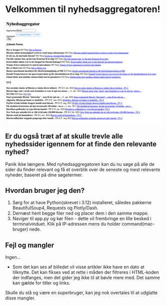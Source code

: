 # Velkommen til nyhedsaggregatoren!

<picture>
 <img alt="Fejl under indlæsning" src="https://raw.githubusercontent.com/SimonEchers1996/Nyhedsaggregator/refs/heads/main/billede.png">
</picture>

## Er du også træt af at skulle trevle alle nyhedssider igennem for at finde den relevante nyhed?
Panik ikke længere. Med nyhedsaggregatoren kan du nu søge på alle de sider du finder relevant og få et overblik over de seneste og mest relevante nyheder, baseret på dine søgetermer.

## Hvordan bruger jeg den?
1. Sørg for at have Python(skrevet i 3.12) installeret, således pakkerne BeautifulSoup4, Requests og Plotly/Dash.
2. Dernæst hent begge filer ned og placer dem i den samme mappe.
3. Naviger til app.py og kør filen - dette vil frembringe en lille besked i terminalvinduet. Klik på IP-adressen mens du holder command(mac-bruger) nede.

## Fejl og mangler
Ingen...

- Som det kan ses af billedet vil visse artikler ikke have en dato at tilknytte. Det kan fikses ved at rette i måden der filtreres i HTML-koden der indfanges, men det gider jeg ikke til at bøvle mere med. Det samme kan gælde for titler og links.

Skulle du stå og være en superbruger, kan jeg nok overtales til at udglatte disse mangler.
